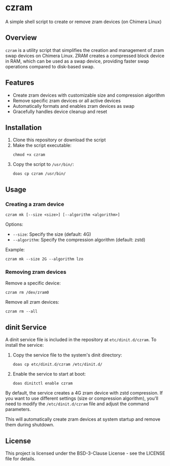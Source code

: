 # czram

A simple shell script to create or remove zram devices (on Chimera Linux)

## Overview

`czram` is a utility script that simplifies the creation and management of zram swap devices on Chimera Linux. ZRAM creates a compressed block device in RAM, which can be used as a swap device, providing faster swap operations compared to disk-based swap.

## Features

- Create zram devices with customizable size and compression algorithm
- Remove specific zram devices or all active devices
- Automatically formats and enables zram devices as swap
- Gracefully handles device cleanup and reset

## Installation

1. Clone this repository or download the script
2. Make the script executable:
   ```
   chmod +x czram
   ```
3. Copy the script to `/usr/bin/`:
   ```
   doas cp czram /usr/bin/
   ```

## Usage

### Creating a zram device

```
czram mk [--size <size>] [--algorithm <algorithm>]
```

Options:
- `--size`: Specify the size (default: 4G)
- `--algorithm`: Specify the compression algorithm (default: zstd)

Example:
```
czram mk --size 2G --algorithm lzo
```

### Removing zram devices

Remove a specific device:
```
czram rm /dev/zram0
```

Remove all zram devices:
```
czram rm --all
```

## dinit Service

A dinit service file is included in the repository at `etc/dinit.d/czram`. To install the service:

1. Copy the service file to the system's dinit directory:
   ```
   doas cp etc/dinit.d/czram /etc/dinit.d/
   ```

2. Enable the service to start at boot:
   ```
   doas dinitctl enable czram
   ```

By default, the service creates a 4G zram device with zstd compression. If you want to use different settings (size or compression algorithm), you'll need to modify the `/etc/dinit.d/czram` file and adjust the command parameters.

This will automatically create zram devices at system startup and remove them during shutdown.

## License

This project is licensed under the BSD-3-Clause License - see the LICENSE file for details.

